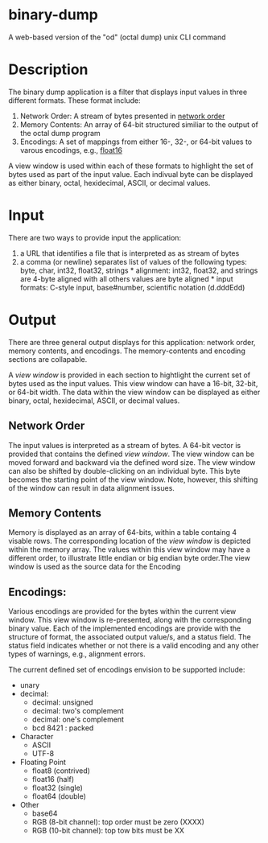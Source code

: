 # binary-dump
A web-based version of the "od" (octal dump) unix CLI command

# Description

The binary dump application is a filter that displays input values in three different formats. These format include:
   1. Network Order: A stream of bytes presented in [network order](https://en.wikipedia.org/wiki/Endianness)
   1. Memory Contents: An array of 64-bit structured similiar to the output of the octal dump program
   1. Encodings: A set of mappings from either 16-, 32-, or 64-bit values to varous encodings, e.g., [float16](https://en.wikipedia.org/wiki/Half-precision_floating-point_format)

A view window is used within each of these formats to highlight the set of bytes used as part of the input value.  Each indivual byte can be displayed as either binary, octal, hexidecimal, ASCII, or decimal values.

# Input
There are two ways to provide input the application:
  1. a URL that identifies a file that is interpreted as as stream of bytes
  2. a comma (or newline) separates list of values of the following types: byte, char, int32, float32, strings
    * alignment: int32, float32, and strings are 4-byte aligned with all others values are byte aligned
    * input formats: C-style input, base#number, scientific notation (d.dddEdd)

# Output
There are three general output displays for this application: network order, memory contents, and encodings.  The memory-contents and encoding sections are collapable. 

A *view window* is provided in each section to hightlight the current set of bytes used as the input values.  This view window can have a 16-bit, 32-bit, or 64-bit width. The data within the view window can be displayed as either binary, octal, hexidecimal, ASCII, or decimal values.

## Network Order
The input values is interpreted as a stream of bytes.  A 64-bit vector is provided that contains the defined *view window*. The view window can be moved forward and backward via the defined word size.  The view window can also be shifted by double-clicking on an individual byte. This byte becomes the starting point of the view window. Note, however, this shifting of the window can result in data alignment issues.

## Memory Contents
Memory is displayed as an array of 64-bits, within a table containg 4 visable rows. The corresponding location of the *view window* is  depicted within the memory array.  The values within this view window may have a different order, to illustrate little endian or big endian byte order.The view window is used as the source data for the Encoding 

## Encodings:
Various encodings are provided for the bytes within the current view window.  This view window is re-presented, along with the corresponding binary value.  Each of the implemented encodings are provide with the structure of format, the associated output value/s, and a status field.  The status field indicates whether or not there is a valid encoding and any other types of warnings, e.g., alignment errors.

The current defined set of encodings envision to be supported include:
  * unary
  * decimal:
    * decimal: unsigned
    * decimal: two's complement
    * decimal: one's complement
    * bcd 8421 : packed 
  * Character
    * ASCII
    * UTF-8
  * Floating Point
    * float8 (contrived)
    * float16 (half)
    * float32 (single)
    * float64 (double)
  * Other
    * base64
    * RGB (8-bit channel):  top order must be zero (XXXX)
    * RGB (10-bit channel): top tow bits must be XX
  
  

